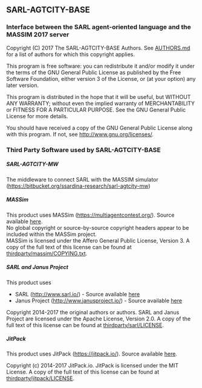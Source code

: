 ## SARL-AGTCITY-BASE
### Interface between the SARL agent-oriented language and the MASSIM 2017 server

Copyright (C) 2017 The SARL-AGTCITY-BASE Authors.
See [AUTHORS.md](https://bitbucket.org/sarlrmit/massim17/src/master/AUTHORS.md)
for a list of authors for which this copyright applies.

This program is free software: you can redistribute it and/or modify
it under the terms of the GNU General Public License as published by
the Free Software Foundation, either version 3 of the License, or
(at your option) any later version.

This program is distributed in the hope that it will be useful,
but WITHOUT ANY WARRANTY; without even the implied warranty of
MERCHANTABILITY or FITNESS FOR A PARTICULAR PURPOSE.  See the
GNU General Public License for more details.

You should have received a copy of the GNU General Public License
along with this program.  If not, see <http://www.gnu.org/licenses/>.

### Third Party Software used by SARL-AGTCITY-BASE

##### SARL-AGTCITY-MW

The middleware to connect SARL with the MASSIM simulator (https://bitbucket.org/ssardina-research/sarl-agtcity-mw)


##### MASSim

This product uses MASSim (https://multiagentcontest.org/).
Source available [here](https://github.com/agentcontest/massim).  
No global copyright or source-by-source copyright headers appear to be included
within the MASSim project.  
MASSim is licensed under the Affero General Public License, Version 3.
A copy of the full text of this license can be found at
[thirdparty/massim/COPYING.txt](https://bitbucket.org/sarlrmit/massim17/src/dev/thirdparty/massim/COPYING.txt).

##### SARL and Janus Project

This product uses  
* SARL (http://www.sarl.io/) - Source available [here](https://github.com/sarl/sarl)
* Janus Project (http://www.janusproject.io/) - Source available
[here](https://github.com/sarl/sarl/tree/master/sre/io.janusproject)

Copyright 2014-2017 the original authors or authors.
SARL and Janus Project are licensed under the Apache License, Version 2.0.
A copy of the full text of this license can be found at
[thirdparty/sarl/LICENSE](https://bitbucket.org/sarlrmit/massim17/src/dev/thirdparty/sarl/LICENSE).

##### JitPack

This product uses JitPack (https://jitpack.io/).
Source available [here](https://github.com/jitpack/jitpack.io).

Copyright (c) 2014-2017 JitPack.io.
JitPack is licensed under the MIT License.
A copy of the full text of this license can be found at
[thirdparty/jitpack/LICENSE](https://bitbucket.org/sarlrmit/massim17/src/dev/thirdparty/jitpack/LICENSE).
